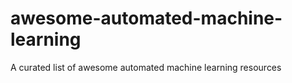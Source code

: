 # awesome-automated-machine-learning
A curated list of awesome automated machine learning resources
